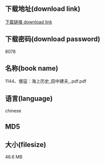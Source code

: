## 下载地址(download link)
[下载链接 download link](https://tutu365.netlify.app/?s=1144%E3%80%81%E5%80%AD%E5%AF%87%EF%BC%9A%E6%B5%B7%E4%B8%8A%E5%8E%86%E5%8F%B2_%E7%94%B0%E4%B8%AD%E5%BB%BA%E5%A4%AB_.pdf)

## 下载密码(download password)
8078

## 名称(book name)
1144、倭寇：海上历史_田中建夫_.pdf.pdf

## 语言(language)
chinese

## MD5


## 大小(filesize)
46.6 MB
